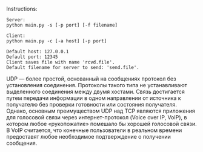 Instructions:

	Server:
	python main.py -s [-p port] [-f filename]

	Client:
	python main.py -c [-a host] [-p port]

	Default host: 127.0.0.1
	Default port: 12345
	Client saves file with name 'rcvd.file'.
	Default filename for server to send: 'send.file'.

UDP — более простой, основанный на сообщениях протокол без установления соединения. 
Протоколы такого типа не устанавливают выделенного соединения между двумя хостами. 
Связь достигается путем передачи информации в одном направлении от источника к 
получателю без проверки готовности или состояния получателя. Однако, основным 
преимуществом UDP над TCP являются приложения для голосовой связи через 
интернет-протокол (Voice over IP, VoIP), в котором любое «рукопожатие» помешало бы 
хорошей голосовой связи. В VoIP считается, что конечные пользователи в реальном времени предоставят любое необходимое подтверждение о получении сообщения.
